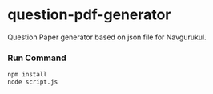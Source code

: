 # question-pdf-generator
Question Paper generator based on json file for Navgurukul.

### Run Command
```bash
npm install
node script.js
```
